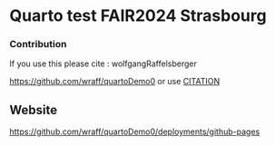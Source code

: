 # Quarto test FAIR2024 Strasbourg

### Contribution

If you use this please cite :
wolfgangRaffelsberger

https://github.com/wraff/quartoDemo0
or use [CITATION](CITATION.md)

## Website

https://github.com/wraff/quartoDemo0/deployments/github-pages
